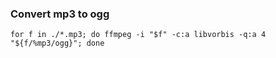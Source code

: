 ### Convert mp3 to ogg
`for f in ./*.mp3; do ffmpeg -i "$f" -c:a libvorbis -q:a 4 "${f/%mp3/ogg}"; done`
